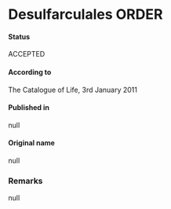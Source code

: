 Desulfarculales ORDER
=======

#### Status
ACCEPTED

#### According to
The Catalogue of Life, 3rd January 2011

#### Published in
null

#### Original name
null

### Remarks
null